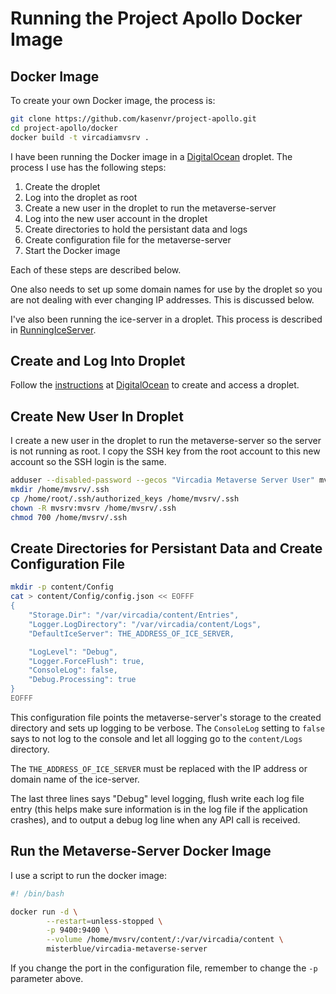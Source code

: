 # Running the Project Apollo Docker Image

## Docker Image

To create your own Docker image, the process is:

```sh
git clone https://github.com/kasenvr/project-apollo.git
cd project-apollo/docker
docker build -t vircadiamvsrv .
```

I have been running the Docker image in a [DigitalOcean] droplet.
The process I use has the following steps:

1. Create the droplet
1. Log into the droplet as root
1. Create a new user in the droplet to run the metaverse-server
1. Log into the new user account in the droplet
1. Create directories to hold the persistant data and logs
1. Create configuration file for the metaverse-server
1. Start the Docker image

Each of these steps are described below.

One also needs to set up some domain names for use by the droplet so
you are not dealing with ever changing IP addresses.
This is discussed below.

I've also been running the ice-server in a droplet.
This process is described in [RunningIceServer].

## Create and Log Into Droplet

Follow the [instructions] at [DigitalOcean] to create and access a droplet.

## Create New User In Droplet

I create a new user in the droplet to run the metaverse-server so
the server is not running as root.
I copy the SSH key from the root
account to this new account so the SSH login is the same.

```sh
adduser --disabled-password --gecos "Vircadia Metaverse Server User" mvsrv
mkdir /home/mvsrv/.ssh
cp /home/root/.ssh/authorized_keys /home/mvsrv/.ssh
chown -R mvsrv:mvsrv /home/mvsrv/.ssh
chmod 700 /home/mvsrv/.ssh
```

## Create Directories for Persistant Data and Create Configuration File

```sh
mkdir -p content/Config
cat > content/Config/config.json << EOFFF
{
    "Storage.Dir": "/var/vircadia/content/Entries",
    "Logger.LogDirectory": "/var/vircadia/content/Logs",
    "DefaultIceServer": THE_ADDRESS_OF_ICE_SERVER,

    "LogLevel": "Debug",
    "Logger.ForceFlush": true,
    "ConsoleLog": false,
    "Debug.Processing": true
}
EOFFF
```

This configuration file points the metaverse-server's storage to
the created directory and sets up logging to be verbose.
The `ConsoleLog` setting to `false` says to not log to the console
and let all logging go to the `content/Logs` directory.

The `THE_ADDRESS_OF_ICE_SERVER` must be replaced with the IP address
or domain name of the ice-server.

The last three lines says "Debug" level logging, flush write each
log file entry (this helps make sure information is in the log file
if the application crashes), and to output a debug log line when
any API call is received.

## Run the Metaverse-Server Docker Image

I use a script to run the docker image:

```sh
#! /bin/bash

docker run -d \
        --restart=unless-stopped \
        -p 9400:9400 \
        --volume /home/mvsrv/content/:/var/vircadia/content \
        misterblue/vircadia-metaverse-server
```

If you change the port in the configuration file, remember to change the `-p`
parameter above.


[DigitalOcean]: https://DigitalOcean.com/
[instructions]: https://www.digitalocean.com/docs/droplets/how-to/create/
[RunningIceServer]: ./RunningIceServer.md
[test setup]: ./TestSetup.md

